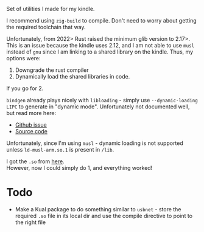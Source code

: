 Set of utilities I made for my kindle. 

I recommend using `zig-build` to compile. Don't need to worry about getting the required toolchain that way. 

Unfortunately, from 2022> Rust raised the minimum glib version to 2.17>. 
This is an issue because the kindle uses 2.12, and I am not able to use `musl` instead of `gnu` since I am linking to a shared library on the kindle. 
Thus, my options were:  
1. Downgrade the rust compiler
2. Dynamically load the shared libraries in code. 

If you go for 2.  

`bindgen` already plays nicely with `libloading` - simply use `--dynamic-loading LIPC` to generate in "dynamic mode". 
Unfortunately not documented well, but read more here:
- [Github issue](https://github.com/rust-lang/rust-bindgen/issues/1541)
- [Source code](https://docs.rs/bindgen/latest/src/bindgen/codegen/dyngen.rs.html)

Unfortunately, since I'm using `musl` - dynamic loading is not supported unless `ld-musl-arm.so.1` is present in `/lib`.  

I got the `.so` from [here](https://packages.debian.org/sid/armel/musl/download).  
However, now I could simply do 1, and everything worked!  

# Todo
- Make a Kual package to do something similar to `usbnet` - store the required `.so` file in its local dir and use the compile directive to point to the right file

